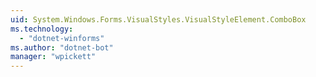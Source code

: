 ```yaml
---
uid: System.Windows.Forms.VisualStyles.VisualStyleElement.ComboBox
ms.technology: 
  - "dotnet-winforms"
ms.author: "dotnet-bot"
manager: "wpickett"
---
```

